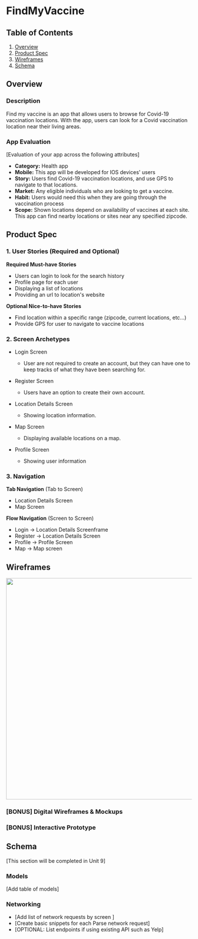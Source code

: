 # FindMyVaccine

## Table of Contents
1. [Overview](#Overview)
1. [Product Spec](#Product-Spec)
1. [Wireframes](#Wireframes)
2. [Schema](#Schema)

## Overview
### Description
Find my vaccine is an app that allows users to browse for Covid-19 vaccination locations. With the app, users can look for a Covid vaccination location near their living areas. 

### App Evaluation
[Evaluation of your app across the following attributes]
- **Category:** Health app
- **Mobile:** This app will be developed for IOS devices' users 
- **Story:** Users find Covid-19 vaccination locations, and use GPS to navigate to that locations.
- **Market:** Any eligible individuals who are looking to get a vaccine.
- **Habit:** Users would need this when they are going through the vaccination process
- **Scope:** Shown locations depend on availability of vaccines at each site. This app can find nearby locations or sites near any specified zipcode.

## Product Spec

### 1. User Stories (Required and Optional)

**Required Must-have Stories**

* Users can login to look for the search history
* Profile page for each user
* Displaying a list of locations
* Providing an url to location's website

**Optional Nice-to-have Stories**

* Find location within a specific range (zipcode, current locations, etc...)
* Provide GPS for user to navigate to vaccine locations

### 2. Screen Archetypes

* Login Screen
    * User are not required to create an account, but they can have one to keep tracks of what they have been searching for.

* Register Screen
    * Users have an option to create their own account. 
   
* Location Details Screen
    * Showing location information.
     
* Map Screen
    * Displaying available locations on a map.    
    
* Profile Screen
    * Showing user information


### 3. Navigation

**Tab Navigation** (Tab to Screen)

* Location Details Screen
* Map Screen

**Flow Navigation** (Screen to Screen)

* Login -> Location Details Screenframe
* Register -> Location Details Screen
* Profile -> Profile Screen
* Map -> Map screen

## Wireframes
<img src="https://i.imgur.com/xPaUbdB.jpg" width=600>

### [BONUS] Digital Wireframes & Mockups

### [BONUS] Interactive Prototype

## Schema 
[This section will be completed in Unit 9]
### Models
[Add table of models]
### Networking
- [Add list of network requests by screen ]
- [Create basic snippets for each Parse network request]
- [OPTIONAL: List endpoints if using existing API such as Yelp]
